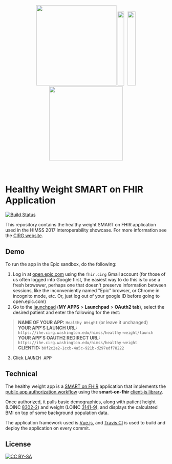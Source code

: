 <br/><br/>
<div style="text-align:center">
<img height="250" src="http://multisite-dev-www-1.cirg.washington.edu/wp-content/uploads/2014/10/CIRG-draft.png"/>
<img height="230" width="20" src="http://ihe.cirg.washington.edu/1x1-ffffffff.png"/>
<img height="230" width="4" src="http://ihe.cirg.washington.edu/1x1.png"/>
<img height="230" width="25" src="http://ihe.cirg.washington.edu/1x1-ffffffff.png"/>
<img height="230" src="https://www.washington.edu/brand/files/2014/09/Signature_Stacked_Purple_Hex.png"/>
</div>
<br/><br/>

# Healthy Weight SMART on FHIR Application

[![Build Status](https://travis-ci.org/uwcirg/healthy-weight.svg?branch=gh-pages)](https://travis-ci.org/uwcirg/healthy-weight)

This repository contains the healthy weight SMART on FHIR application used in the
HIMSS 2017 interoperability showcase. For more information see the [CIRG website](http://cirg.washington.edu/).

## Demo

To run the app in the Epic sandbox, do the following:

1. Log in at [open.epic.com](https://open.epic.com/) using the `fhir.cirg` Gmail account (for those of us often logged into Google first, the easiest way to do this is to use a fresh browswer, perhaps one that doesn't preserve information between sessions, like the inconveniently named "Epic" browser, or Chrome in incognito mode, etc.   Or, just log out of your google ID before going to open.epic.com)
2. Go to the [launchpad](https://open.epic.com/Launchpad/OAuth2Sso) (**MY APPS** > **Launchpad** > **OAuth2 tab**), select the desired patient and enter the following for the rest:

  >  **NAME OF YOUR APP:** `Healthy Weight` (or leave it unchanged)<br/>
  > **YOUR APP'S LAUNCH URL:** `https://ihe.cirg.washington.edu/himss/healthy-weight/launch`<br/>
  > **YOUR APP'S OAUTH2 REDIRECT URL:** `https://ihe.cirg.washington.edu/himss/healthy-weight`<br/>
  > **CLIENTID:** `b0f2c2a2-1ccb-4a5c-921b-d297edf78222`

3. Click <kbd>LAUNCH APP</kbd>

## Technical

The healthy weight app is a [SMART on FHIR](http://docs.smarthealthit.org/) application
that implements the [public app authorization workflow](http://docs.smarthealthit.org/authorization/)
using the **smart-on-fhir** [client-js library](https://github.com/smart-on-fhir/client-js).

Once authorized, it pulls basic demographics, along with patient height (LOINC [8302-2](http://s.details.loinc.org/LOINC/8302-2.html?sections=Comprehensive)) and weight (LOINC [3141-9](http://s.details.loinc.org/LOINC/3141-9.html?sections=Comprehensive)), and displays
the calculated BMI on top of some background population data.

The application framework used is [Vue.js](https://vuejs.org/), and [Travis CI](https://travis-ci.org/uwcirg/healthy-weight) is used to build and deploy the
application on every commit.

## License

[![CC BY-SA](https://mirrors.creativecommons.org/presskit/buttons/88x31/svg/by-sa.svg)](https://creativecommons.org/licenses/by-sa/4.0/)
